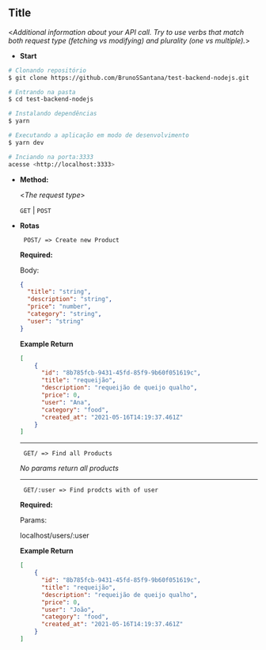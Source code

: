 **Title**
----
  <_Additional information about your API call. Try to use verbs that match both request type (fetching vs modifying) and plurality (one vs multiple)._>

* **Start**


```bash
# Clonando repositório
$ git clone https://github.com/BrunoSSantana/test-backend-nodejs.git

# Entrando na pasta
$ cd test-backend-nodejs

# Instalando dependências
$ yarn

# Executando a aplicação em modo de desenvolvimento
$ yarn dev

# Inciando na porta:3333
acesse <http://localhost:3333>
```


* **Method:**
  
  <_The request type_>

  `GET` | `POST` 
  
*  **Rotas**

        POST/ => Create new Product

      **Required:**
      
      Body:
    ```JSON
    {
      "title": "string",
      "description": "string",
      "price": "number",
      "category": "string",
      "user": "string"
    }
    ```
    **Example Return**
    ```JSON
    [
        {
          "id": "8b785fcb-9431-45fd-85f9-9b60f051619c",
          "title": "requeijão",
          "description": "requeijão de queijo qualho",
          "price": 0,
          "user": "Ana",
          "category": "food",
          "created_at": "2021-05-16T14:19:37.461Z"
        }
    ]
    ```
    ---
        
        GET/ => Find all Products
            
      _No params return all products_
      
    ---

      

        GET/:user => Find prodcts with of user

      **Required:**
      
      Params:

      localhost/users/:user

    **Example Return**
    ```JSON
    [
        {
          "id": "8b785fcb-9431-45fd-85f9-9b60f051619c",
          "title": "requeijão",
          "description": "requeijão de queijo qualho",
          "price": 0,
          "user": "João",
          "category": "food",
          "created_at": "2021-05-16T14:19:37.461Z"
        }
    ]
    ```